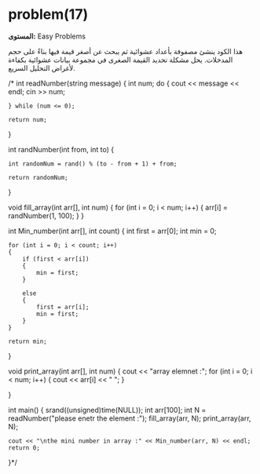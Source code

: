 # problem(17)

**المستوى:** Easy Problems

هذا الكود ينشئ مصفوفة بأعداد عشوائية ثم يبحث عن أصغر قيمة فيها بناءً على حجم المدخلات.
يحل مشكلة تحديد القيمة الصغرى في مجموعة بيانات عشوائية بكفاءة لأغراض التحليل السريع.

/* int readNumber(string message)
{
	int num;
	do
	{
		cout << message << endl;
		cin >> num;

	} while (num <= 0);

	return num;

}

int randNumber(int from, int to)
{

	int randomNum = rand() % (to - from + 1) + from;

	return randomNum;
}

void fill_array(int arr[], int num)
{
	for (int i = 0; i < num; i++)
	{
		arr[i] = randNumber(1, 100);
	}
}

int Min_number(int arr[], int count)
{
	int first = arr[0];
	int min = 0;

	for (int i = 0; i < count; i++)
	{
		if (first < arr[i])
		{
			min = first;
		}

		else
		{
			first = arr[i];
			min = first;
		}
	}

	return min;
}

void print_array(int arr[], int num)
{
	cout << "array elemnet :";
	for (int i = 0; i < num; i++)
	{
		cout << arr[i] << " ";
	}

}

int main()
{
	srand((unsigned)time(NULL));
	int arr[100];
	int N = readNumber("please enetr the element :");
	fill_array(arr, N);
	print_array(arr, N);

	cout << "\nthe mini number in array :" << Min_number(arr, N) << endl;
	return 0;
}*/

```cpp

```